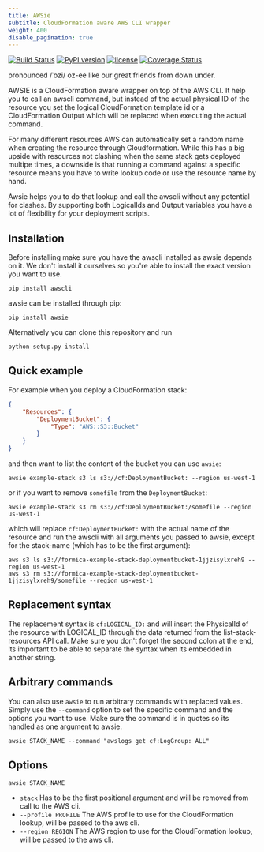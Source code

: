 ```yaml
---
title: AWSie
subtitle: CloudFormation aware AWS CLI wrapper
weight: 400
disable_pagination: true
---
```


 [![Build Status](https://travis-ci.org/flomotlik/awsie.svg?branch=master)](https://travis-ci.org/flomotlik/awsie)
[![PyPI version](https://badge.fury.io/py/awsie.svg)](https://pypi.python.org/pypi/awsie)
[![license](https://img.shields.io/github/license/flomotlik/awsie.svg)](https://github.com/flomotlik/awsie/blob/master/LICENSE)
[![Coverage Status](https://coveralls.io/repos/github/flomotlik/awsie/badge.svg?branch=master)](https://coveralls.io/github/flomotlik/awsie?branch=master)

pronounced /ˈɒzi/ oz-ee like our great friends from down under.

AWSIE is a CloudFormation aware wrapper on top of the AWS CLI. It help you to call an awscli command, but instead of the actual physical ID of the resource you set the logical CloudFormation template id or a CloudFormation Output which will be replaced when executing the actual command.

For many different resources AWS can automatically set a random name when creating the resource through Cloudformation. While this has a big upside with resources not clashing when the same stack gets deployed multipe times, a downside is that running a command against a specific resource means you have to write lookup code or use the resource name by hand.

Awsie helps you to do that lookup and call the awscli without any potential for clashes. By supporting both LogicalIds and Output variables you have a lot of flexibility for your deployment scripts.

## Installation

Before installing make sure you have the awscli installed as awsie depends on it. We don't install it ourselves so you're able to install the exact version you want to use.

```shell
pip install awscli
```

awsie can be installed through pip:

```shell
pip install awsie
```

Alternatively you can clone this repository and run

```shell
python setup.py install
```

## Quick example

For example when you deploy a CloudFormation stack:

```json
{
    "Resources": {
        "DeploymentBucket": {
            "Type": "AWS::S3::Bucket"
        }
    }
}
```

and then want to list the content of the bucket you can use `awsie`:

```shell
awsie example-stack s3 ls s3://cf:DeploymentBucket: --region us-west-1
```

or if you want to remove `somefile` from the `DeploymentBucket`:

```shell
awsie example-stack s3 rm s3://cf:DeploymentBucket:/somefile --region us-west-1
```

which will replace `cf:DeploymentBucket:` with the actual name of the resource and run the awscli with all arguments you passed to awsie, except for the stack-name (which has to be the first argument):

```shell
aws s3 ls s3://formica-example-stack-deploymentbucket-1jjzisylxreh9 --region us-west-1
aws s3 rm s3://formica-example-stack-deploymentbucket-1jjzisylxreh9/somefile --region us-west-1
```

## Replacement syntax

The replacement syntax is `cf:LOGICAL_ID:` and will insert the PhysicalId of the resource with LOGICAL_ID through the data returned from the list-stack-resources API call. Make sure you don't forget the second colon at the end, its important to be able to separate the syntax when its embedded in another string.

## Arbitrary commands

You can also use `awsie` to run arbitrary commands with replaced values. Simply use the `--command` option to set the specific command and the options you want to use. Make sure the command is in quotes so its handled as one argument to awsie.

```shell
awsie STACK_NAME --command "awslogs get cf:LogGroup: ALL"
```

## Options

`awsie STACK_NAME`


* `stack`              Has to be the first positional argument and will be removed from call to the AWS cli.
* `--profile PROFILE`         The AWS profile to use for the CloudFormation lookup, will be passed to the aws cli.
* `--region REGION`           The AWS region to use for the CloudFormation lookup, will be passed to the aws cli.